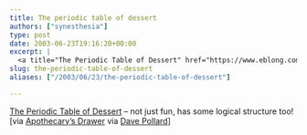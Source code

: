```yaml
---
title: The periodic table of dessert
authors: ["synesthesia"]
type: post
date: 2003-06-23T19:16:20+00:00
excerpt: |
  <a title="The Periodic Table of Dessert" href="https://www.eblong.com/zarf/periodic/index.html">The Periodic Table of Dessert</a> - not just fun, has some logical structure too! [via <a href="https://www.raygirvan.co.uk/apoth/thought.htm">Apothecary's Drawer</a>]
slug: the-periodic-table-of-dessert 
aliases: ["/2003/06/23/the-periodic-table-of-dessert"]

---
```

[The Periodic Table of Dessert][1] &#8211; not just fun, has some logical structure too! [via [Apothecary&#8217;s Drawer][2] via [Dave Pollard][3]]

 [1]: https://www.eblong.com/zarf/periodic/index.html "The Periodic Table of Dessert"
 [2]: https://www.raygirvan.co.uk/apoth/thought.htm
 [3]: https://blogs.salon.com/0002007/